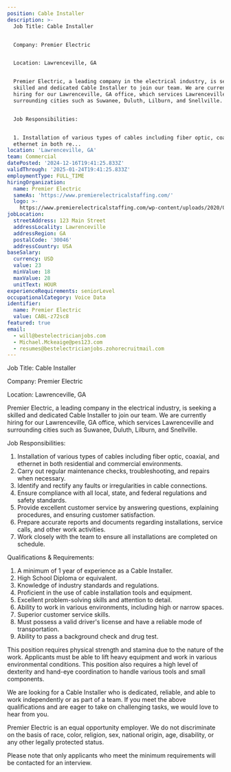 ```yaml
---
position: Cable Installer
description: >-
  Job Title: Cable Installer


  Company: Premier Electric 


  Location: Lawrenceville, GA


  Premier Electric, a leading company in the electrical industry, is seeking a
  skilled and dedicated Cable Installer to join our team. We are currently
  hiring for our Lawrenceville, GA office, which services Lawrenceville and
  surrounding cities such as Suwanee, Duluth, Lilburn, and Snellville.


  Job Responsibilities:


  1. Installation of various types of cables including fiber optic, coaxial, and
  ethernet in both re...
location: 'Lawrenceville, GA'
team: Commercial
datePosted: '2024-12-16T19:41:25.833Z'
validThrough: '2025-01-24T19:41:25.833Z'
employmentType: FULL_TIME
hiringOrganization:
  name: Premier Electric
  sameAs: 'https://www.premierelectricalstaffing.com/'
  logo: >-
    https://www.premierelectricalstaffing.com/wp-content/uploads/2020/05/Premier-Electrical-Staffing-logo.png
jobLocation:
  streetAddress: 123 Main Street
  addressLocality: Lawrenceville
  addressRegion: GA
  postalCode: '30046'
  addressCountry: USA
baseSalary:
  currency: USD
  value: 23
  minValue: 18
  maxValue: 28
  unitText: HOUR
experienceRequirements: seniorLevel
occupationalCategory: Voice Data
identifier:
  name: Premier Electric
  value: CABL-z72sc8
featured: true
email:
  - will@bestelectricianjobs.com
  - Michael.Mckeaige@pes123.com
  - resumes@bestelectricianjobs.zohorecruitmail.com
---
```




Job Title: Cable Installer

Company: Premier Electric 

Location: Lawrenceville, GA

Premier Electric, a leading company in the electrical industry, is seeking a skilled and dedicated Cable Installer to join our team. We are currently hiring for our Lawrenceville, GA office, which services Lawrenceville and surrounding cities such as Suwanee, Duluth, Lilburn, and Snellville.

Job Responsibilities:

1. Installation of various types of cables including fiber optic, coaxial, and ethernet in both residential and commercial environments.
2. Carry out regular maintenance checks, troubleshooting, and repairs when necessary.
3. Identify and rectify any faults or irregularities in cable connections.
4. Ensure compliance with all local, state, and federal regulations and safety standards.
5. Provide excellent customer service by answering questions, explaining procedures, and ensuring customer satisfaction.
6. Prepare accurate reports and documents regarding installations, service calls, and other work activities.
7. Work closely with the team to ensure all installations are completed on schedule.

Qualifications & Requirements:

1. A minimum of 1 year of experience as a Cable Installer.
2. High School Diploma or equivalent.
3. Knowledge of industry standards and regulations.
4. Proficient in the use of cable installation tools and equipment.
5. Excellent problem-solving skills and attention to detail.
6. Ability to work in various environments, including high or narrow spaces.
7. Superior customer service skills.
8. Must possess a valid driver's license and have a reliable mode of transportation.
9. Ability to pass a background check and drug test.

This position requires physical strength and stamina due to the nature of the work. Applicants must be able to lift heavy equipment and work in various environmental conditions. This position also requires a high level of dexterity and hand-eye coordination to handle various tools and small components.

We are looking for a Cable Installer who is dedicated, reliable, and able to work independently or as part of a team. If you meet the above qualifications and are eager to take on challenging tasks, we would love to hear from you. 

Premier Electric is an equal opportunity employer. We do not discriminate on the basis of race, color, religion, sex, national origin, age, disability, or any other legally protected status. 

Please note that only applicants who meet the minimum requirements will be contacted for an interview.
